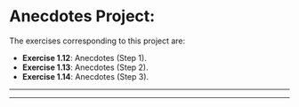 # Anecdotes Project:

The exercises corresponding to this project are:

- **Exercise 1.12**: Anecdotes (Step 1).
- **Exercise 1.13**: Anecdotes (Step 2).
- **Exercise 1.14**: Anecdotes (Step 3).

---
---